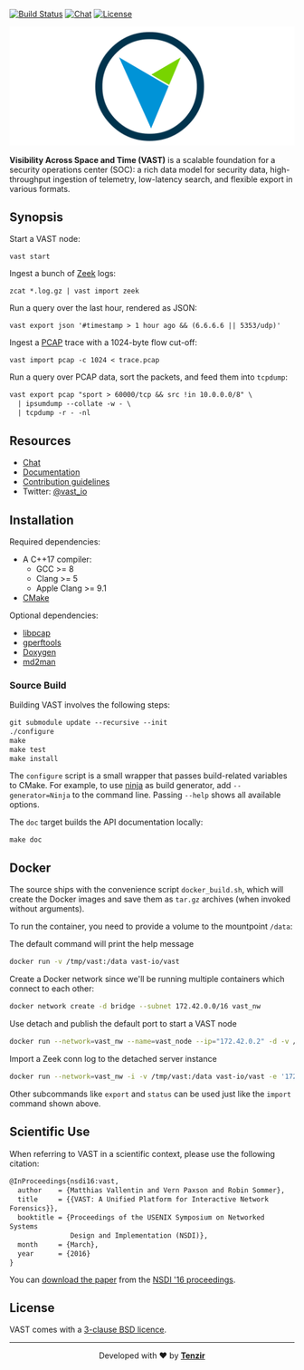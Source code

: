 [![Build Status][ci-badge]][ci-url]
[![Chat][chat-badge]][chat-url]
[![License][license-badge]][license-url]

<p align="center">
  <img src="./doc/assets/vast.svg" alt="VAST">
</p>

**Visibility Across Space and Time (VAST)** is a scalable foundation for
a security operations center (SOC): a rich data model for security data,
high-throughput ingestion of telemetry, low-latency search, and flexible export
in various formats.

## Synopsis

Start a VAST node:

    vast start

Ingest a bunch of [Zeek](http://www.zeek.org) logs:

    zcat *.log.gz | vast import zeek

Run a query over the last hour, rendered as JSON:

    vast export json '#timestamp > 1 hour ago && (6.6.6.6 || 5353/udp)'

Ingest a [PCAP](https://en.wikipedia.org/wiki/Pcap) trace with a 1024-byte
flow cut-off:

    vast import pcap -c 1024 < trace.pcap

Run a query over PCAP data, sort the packets, and feed them into `tcpdump`:

    vast export pcap "sport > 60000/tcp && src !in 10.0.0.0/8" \
      | ipsumdump --collate -w - \
      | tcpdump -r - -nl

## Resources

- [Chat][chat-url]
- [Documentation][docs]
- [Contribution guidelines](CONTRIBUTING.md)
- Twitter: [@vast_io](https://twitter.com/vast_io)

## Installation

Required dependencies:

- A C++17 compiler:
  - GCC >= 8
  - Clang >= 5
  - Apple Clang >= 9.1
- [CMake](http://www.cmake.org)

Optional dependencies:

- [libpcap](http://www.tcpdump.org)
- [gperftools](http://code.google.com/p/google-perftools)
- [Doxygen](http://www.doxygen.org)
- [md2man](https://github.com/sunaku/md2man)

### Source Build

Building VAST involves the following steps:

    git submodule update --recursive --init
    ./configure
    make
    make test
    make install

The `configure` script is a small wrapper that passes build-related variables
to CMake. For example, to use [ninja](https://ninja-build.org) as build
generator, add `--generator=Ninja` to the command line. Passing `--help` shows
all available options.

The `doc` target builds the API documentation locally:

    make doc

## Docker

The source ships with the convenience script `docker_build.sh`, which will
create the Docker images and save them as `tar.gz` archives (when invoked
without arguments).

To run the container, you need to provide a volume to the mountpoint `/data`:

The default command will print the help message

``` sh
docker run -v /tmp/vast:/data vast-io/vast
```

Create a Docker network since we'll be running multiple containers which
connect to each other:

``` sh
docker network create -d bridge --subnet 172.42.0.0/16 vast_nw
```

Use detach and publish the default port to start a VAST node

``` sh
docker run --network=vast_nw --name=vast_node --ip="172.42.0.2" -d -v /tmp/vast:/data vast-io/vast start
```

Import a Zeek conn log to the detached server instance

``` sh
docker run --network=vast_nw -i -v /tmp/vast:/data vast-io/vast -e '172.42.0.2' import zeek < zeek_conn.log
```

Other subcommands like `export` and `status` can be used just like the `import`
command shown above.

## Scientific Use

When referring to VAST in a scientific context, please use the following
citation:

    @InProceedings{nsdi16:vast,
      author    = {Matthias Vallentin and Vern Paxson and Robin Sommer},
      title     = {{VAST: A Unified Platform for Interactive Network Forensics}},
      booktitle = {Proceedings of the USENIX Symposium on Networked Systems
                   Design and Implementation (NSDI)},
      month     = {March},
      year      = {2016}
    }

You can [download the paper][vast-paper] from the [NSDI '16
proceedings][nsdi-proceedings].

## License

VAST comes with a [3-clause BSD licence][license-url].

---

<p align="center">
  Developed with ❤️ by <strong><a href="https://tenzir.com">Tenzir</a></strong>
</p>

[docs]: https://docs.tenzir.com
[mailing-list]: http://mailman.icsi.berkeley.edu/mailman/listinfo/vast
[mailing-list-commits]: http://mailman.icsi.berkeley.edu/mailman/listinfo/vast-commits
[chat-badge]: https://img.shields.io/badge/gitter-chat-brightgreen.svg
[chat-url]: https://gitter.im/tenzir/chat
[ci-url]: https://cirrus-ci.com/github/tenzir/vast
[ci-badge]: https://img.shields.io/cirrus/github/tenzir/vast
[license-badge]: https://img.shields.io/badge/license-BSD-blue.svg
[license-url]: https://raw.github.com/vast-io/vast/master/COPYING

[vast-paper]: https://www.usenix.org/system/files/conference/nsdi16/nsdi16-paper-vallentin.pdf
[nsdi-proceedings]: https://www.usenix.org/conference/nsdi16/technical-sessions
